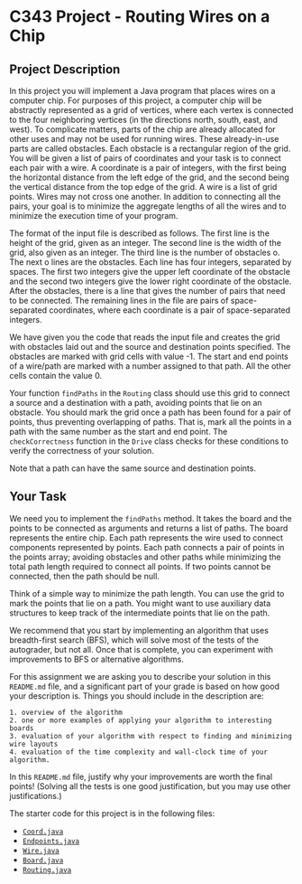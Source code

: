 # C343 Project - Routing Wires on a Chip

## Project Description

In this project you will implement a Java program that places wires on
a computer chip. For purposes of this project, a computer chip will be
abstractly represented as a grid of vertices, where each vertex is
connected to the four neighboring vertices (in the directions north,
south, east, and west). To complicate matters, parts of the chip are
already allocated for other uses and may not be used for running
wires. These already-in-use parts are called obstacles. Each obstacle
is a rectangular region of the grid. You will be given a list of pairs
of coordinates and your task is to connect each pair with a wire.  A
coordinate is a pair of integers, with the first being the horizontal
distance from the left edge of the grid, and the second being the
vertical distance from the top edge of the grid.  A wire is a list of
grid points. Wires may not cross one another.  In addition to
connecting all the pairs, your goal is to minimize the aggregate
lengths of all the wires and to minimize the execution time of your
program.

The format of the input file is described as follows.  The first line
is the height of the grid, given as an integer.  The second line is
the width of the grid, also given as an integer.  The third line is
the number of obstacles o.  The next o lines are the obstacles.  Each
line has four integers, separated by spaces. The first two integers
give the upper left coordinate of the obstacle and the second two
integers give the lower right coordinate of the obstacle.  After the
obstacles, there is a line that gives the number of pairs that need to
be connected. The remaining lines in the file are pairs of
space-separated coordinates, where each coordinate is a pair of
space-separated integers.

We have given you the code that reads the input file and creates the grid
with obstacles laid out and the source and destination points specified.
The obstacles are marked with grid cells with value -1. The start
and end points of a wire/path are marked with a number assigned to
that path. All the other cells contain the value 0.

Your function `findPaths` in the `Routing` class should use this grid
to connect a source and a destination with a path, avoiding
points that lie on an obstacle. You should mark the
grid once a path has been found for a pair of points, thus preventing
overlapping of paths. That is, mark all the points in a path with
the same number as the start and end point. The `checkCorrectness` function
in the `Drive` class checks for these conditions to verify the correctness
of your solution.

Note that a path can have the same source and destination points.

## Your Task

We need you to implement the `findPaths` method.  It takes the board
and the points to be connected as arguments and returns a list of
paths. The board represents the entire chip. Each path represents the
wire used to connect components represented by points. Each path
connects a pair of points in the points array; avoiding obstacles and
other paths while minimizing the total path length required to connect
all points. If two points cannot be connected, then the path should be
null.

Think of a simple way to minimize the path length. You can use the
grid to mark the points that lie on a path.  You might want to use
auxiliary data structures to keep track of the intermediate points
that lie on the path.

We recommend that you start by implementing an algorithm that uses
breadth-first search (BFS), which will solve most of the tests of the
autograder, but not all. Once that is complete, you can experiment
with improvements to BFS or alternative algorithms.

For this assignment we are asking you to describe your solution in
this `README.md` file, and a significant part of your grade 
is based on how good your description is. Things you should include in
the description are:

    1. overview of the algorithm
    2. one or more examples of applying your algorithm to interesting boards
    3. evaluation of your algorithm with respect to finding and minimizing wire layouts
    4. evaluation of the time complexity and wall-clock time of your algorithm.

In this `README.md` file, justify why your improvements are worth the
final points! (Solving all the tests is one good justification,
but you may use other justifications.)

The starter code for this project is in the following files:

* [`Coord.java`](./Coord.java)
* [`Endpoints.java`](./Endpoints.java)
* [`Wire.java`](./Wire.java)
* [`Board.java`](./Board.java)
* [`Routing.java`](./Routing.java)


